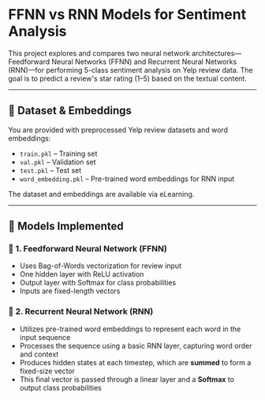 # FFNN vs RNN Models for Sentiment Analysis

This project explores and compares two neural network architectures—Feedforward Neural Networks (FFNN) and Recurrent Neural Networks (RNN)—for performing 5-class sentiment analysis on Yelp review data. The goal is to predict a review's star rating (1–5) based on the textual content.

---

## 📁 Dataset & Embeddings

You are provided with preprocessed Yelp review datasets and word embeddings:

- `train.pkl` – Training set  
- `val.pkl` – Validation set  
- `test.pkl` – Test set  
- `word_embedding.pkl` – Pre-trained word embeddings for RNN input

The dataset and embeddings are available via eLearning.

---

## 🧠 Models Implemented

### 🔹 1. Feedforward Neural Network (FFNN)

- Uses Bag-of-Words vectorization for review input
- One hidden layer with ReLU activation
- Output layer with Softmax for class probabilities
- Inputs are fixed-length vectors

### 🔹 2. Recurrent Neural Network (RNN)

- Utilizes pre-trained word embeddings to represent each word in the input sequence  
- Processes the sequence using a basic RNN layer, capturing word order and context  
- Produces hidden states at each timestep, which are **summed** to form a fixed-size vector  
- This final vector is passed through a linear layer and a **Softmax** to output class probabilities
